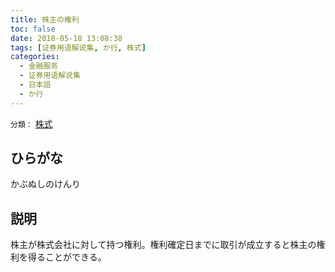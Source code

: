 ```yaml
---
title: 株主の権利
toc: false
date: 2018-05-18 13:08:38
tags: [证券用语解说集, か行, 株式]
categories:
  - 金融服务
  - 证券用语解说集
  - 日本語
  - か行
---
```


`分類：` [株式](/tags/株式/)

## ひらがな

かぶぬしのけんり

## 説明

株主が株式会社に対して持つ権利。権利確定日までに取引が成立すると株主の権利を得ることができる。
